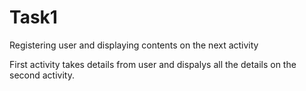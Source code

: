 # Task1
Registering user and displaying contents on the next activity

First activity takes details from user and dispalys all the details on the second activity.
